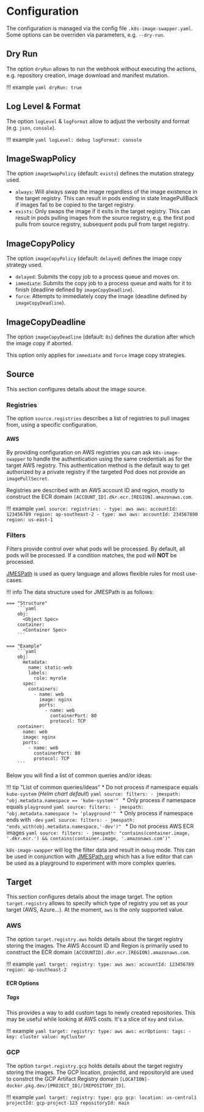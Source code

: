 # Configuration

The configuration is managed via the config file `.k8s-image-swapper.yaml`.
Some options can be overriden via parameters, e.g. `--dry-run`.

## Dry Run

The option `dryRun` allows to run the webhook without executing the actions, e.g. repository creation,
image download and manifest mutation.

!!! example
    ```yaml
    dryRun: true
    ```

## Log Level & Format

The option `logLevel` & `logFormat` allow to adjust the verbosity and format (e.g. `json`, `console`).

!!! example
    ```yaml
    logLevel: debug
    logFormat: console
    ```

## ImageSwapPolicy

The option `imageSwapPolicy` (default: `exists`) defines the mutation strategy used.

* `always`: Will always swap the image regardless of the image existence in the target registry.
            This can result in pods ending in state ImagePullBack if images fail to be copied to the target registry.
* `exists`: Only swaps the image if it exits in the target registry.
            This can result in pods pulling images from the source registry, e.g. the first pod pulls
            from source registry, subsequent pods pull from target registry.

## ImageCopyPolicy

The option `imageCopyPolicy` (default: `delayed`) defines the image copy strategy used.

* `delayed`: Submits the copy job to a process queue and moves on.
* `immediate`: Submits the copy job to a process queue and waits for it to finish (deadline defined by `imageCopyDeadline`).
* `force`: Attempts to immediately copy the image (deadline defined by `imageCopyDeadline`).

## ImageCopyDeadline

The option `imageCopyDeadline` (default: `8s`) defines the duration after which the image copy if aborted.

This option only applies for `immediate` and `force` image copy strategies.


## Source

This section configures details about the image source.

### Registries

The option `source.registries` describes a list of registries to pull images from, using a specific configuration.

#### AWS

By providing configuration on AWS registries you can ask `k8s-image-swapper` to handle the authentication using the same credentials as for the target AWS registry.
This authentication method is the default way to get authorized by a private registry if the targeted Pod does not provide an `imagePullSecret`.

Registries are described with an AWS account ID and region, mostly to construct the ECR domain `[ACCOUNT_ID].dkr.ecr.[REGION].amazonaws.com`.

!!! example
    ```yaml
    source:
      registries:
        - type: aws
          aws:
            accountId: 123456789
            region: ap-southeast-2
        - type: aws
          aws:
            accountId: 234567890
            region: us-east-1
    ```
### Filters

Filters provide control over what pods will be processed.
By default, all pods will be processed.
If a condition matches, the pod will **NOT** be processed.

[JMESPath](https://jmespath.org/) is used as query language and allows flexible rules for most use-cases.

!!! info
    The data structure used for JMESPath is as follows:

    === "Structure"
        ```yaml
        obj:
          <Object Spec>
        container:
          <Container Spec>
        ```

    === "Example"
        ```yaml
        obj:
          metadata:
            name: static-web
            labels:
              role: myrole
          spec:
            containers:
              - name: web
                image: nginx
                ports:
                  - name: web
                    containerPort: 80
                    protocol: TCP
        container:
          name: web
          image: nginx
          ports:
            - name: web
              containerPort: 80
              protocol: TCP
        ```

Below you will find a list of common queries and/or ideas:

!!! tip "List of common queries/ideas"
    * Do not process if namespace equals `kube-system` (_Helm chart default_)
      ```yaml
      source:
        filters:
          - jmespath: "obj.metadata.namespace == 'kube-system'"
      ```
    *  Only process if namespace equals `playground`
       ```yaml
       source:
         filters:
           - jmespath: "obj.metadata.namespace != 'playground'"
       ```
    * Only process if namespace ends with `-dev`
      ```yaml
      source:
        filters:
          - jmespath: "ends_with(obj.metadata.namespace,'-dev')"
      ```
    * Do not process AWS ECR images
      ```yaml
      source:
        filters:
          - jmespath: "contains(container.image, '.dkr.ecr.') && contains(container.image, '.amazonaws.com')"
      ```

`k8s-image-swapper` will log the filter data and result in `debug` mode.
This can be used in conjunction with [JMESPath.org](https://jmespath.org/) which
has a live editor that can be used as a playground to experiment with more complex queries.

## Target

This section configures details about the image target.
The option `target.registry` allows to specify which type of registry you set as your target (AWS, Azure...).
At the moment, `aws` is the only supported value.

### AWS

The option `target.registry.aws` holds details about the target registry storing the images.
The AWS Account ID and Region is primarily used to construct the ECR domain `[ACCOUNTID].dkr.ecr.[REGION].amazonaws.com`.

!!! example
    ```yaml
    target:
      registry:
        type: aws
        aws:
          accountId: 123456789
          region: ap-southeast-2
    ```

#### ECR Options

##### Tags

This provides a way to add custom tags to newly created repositories. This may be useful while looking at AWS costs.
It's a slice of `Key` and `Value`.

!!! example
    ```yaml
    target:
      registry:
        type: aws
        aws:
          ecrOptions:
            tags:
              - key: cluster
                value: myCluster
    ```

### GCP

The option `target.registry.gcp` holds details about the target registry storing the images.
The GCP location, projectId, and repositoryId are used to constrct the GCP Artifact Registry domain `[LOCATION]-docker.pkg.dev/[PROJECT_ID]/[REPOSITORY_ID]`.

!!! example
    ```yaml
    target:
      registry:
        type: gcp
        gcp:
          location: us-central1
          projectId: gcp-project-123
          repositoryId: main
    ```
